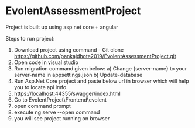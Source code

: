 # EvolentAssessmentProject
Project is built up using asp.net core + angular


Steps to run project:

1) Download project using command - Git clone https://github.com/pankajdhote2019/EvolentAssessmentProject.git 
2) Open code in visual studio 
3) Run migration command given below:
	a) Change {server-name} to your server-name in appsettings.json
	b) Update-database
4) Run Asp.Net Core project and paste below url in browser which will help you to locate api imfo.
5) https://localhost:44355/swagger/index.html
6) Go to EvolentProject\Frontend\evolent
7) open command prompt
8) execute ng serve --open command
9) you will see project running on browser

